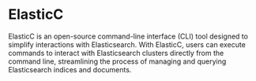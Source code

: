 # ElasticC

ElasticC is an open-source command-line interface (CLI) tool designed to simplify interactions with Elasticsearch. With ElasticC, users can execute commands to interact with Elasticsearch clusters directly from the command line, streamlining the process of managing and querying Elasticsearch indices and documents.
